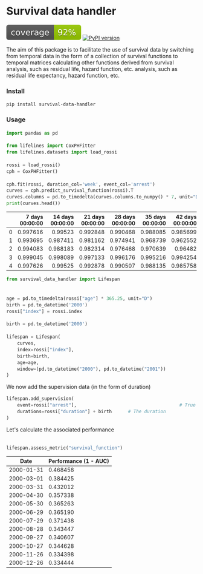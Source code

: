 # Survival data handler
![code coverage](https://raw.githubusercontent.com/eurobios-mews-labs/survival-data-handler/coverage-badge/coverage.svg?raw=true)
[![PyPI version](https://badge.fury.io/py/palma.svg)](https://badge.fury.io/py/palma)

The aim of this package is to facilitate the use of survival data by switching from temporal data in the form of a
collection of survival functions to temporal matrices calculating other functions derived from survival analysis, 
such as residual life, hazard function, etc.  analysis, such as residual life expectancy, hazard function, etc.
### Install
```shell
pip install survival-data-handler
```

### Usage
```python
import pandas as pd

from lifelines import CoxPHFitter
from lifelines.datasets import load_rossi

rossi = load_rossi()
cph = CoxPHFitter()

cph.fit(rossi, duration_col='week', event_col='arrest')
curves = cph.predict_survival_function(rossi).T
curves.columns = pd.to_timedelta(curves.columns.to_numpy() * 7, unit="D")
print(curves.head())
```

|    |   7 days 00:00:00 |   14 days 00:00:00 |   21 days 00:00:00 |   28 days 00:00:00 |   35 days 00:00:00 |   42 days 00:00:00 |   49 days 00:00:00 |   56 days 00:00:00 |   63 days 00:00:00 |   70 days 00:00:00 |
|---:|------------------:|-------------------:|-------------------:|-------------------:|-------------------:|-------------------:|-------------------:|-------------------:|-------------------:|-------------------:|
|  0 |          0.997616 |           0.99523  |           0.992848 |           0.990468 |           0.988085 |           0.985699 |           0.983305 |           0.971402 |           0.966614 |           0.964223 |
|  1 |          0.993695 |           0.987411 |           0.981162 |           0.974941 |           0.968739 |           0.962552 |           0.95637  |           0.926001 |           0.913958 |           0.907978 |
|  2 |          0.994083 |           0.988183 |           0.982314 |           0.976468 |           0.970639 |           0.96482  |           0.959004 |           0.930402 |           0.919043 |           0.913399 |
|  3 |          0.999045 |           0.998089 |           0.997133 |           0.996176 |           0.995216 |           0.994254 |           0.993287 |           0.98846  |           0.986508 |           0.985531 |
|  4 |          0.997626 |           0.99525  |           0.992878 |           0.990507 |           0.988135 |           0.985758 |           0.983374 |           0.97152  |           0.966752 |           0.96437  |


```python
from survival_data_handler import Lifespan


age = pd.to_timedelta(rossi["age"] * 365.25, unit="D")
birth = pd.to_datetime('2000')
rossi["index"] = rossi.index
    
birth = pd.to_datetime('2000')

lifespan = Lifespan(
    curves,
    index=rossi["index"],
    birth=birth,
    age=age,
    window=(pd.to_datetime("2000"), pd.to_datetime("2001"))
)
```


We now add the supervision data (in the form of duration)

```python    
lifespan.add_supervision(
    event=rossi["arrest"],                                      # True if the data is observed False, when censored
    durations=rossi["duration"] + birth      # The duration
)
```
Let's calculate the associated performance

```python

lifespan.assess_metric("survival_function")
```

| Date       | Performance (1 - AUC) |
|------------|-----------------------|
| 2000-01-31 | 0.468458              |
| 2000-03-01 | 0.384425              |
| 2000-03-31 | 0.432012              |
| 2000-04-30 | 0.357338              |
| 2000-05-30 | 0.365263              |
| 2000-06-29 | 0.365190              |
| 2000-07-29 | 0.371438              |
| 2000-08-28 | 0.343447              |
| 2000-09-27 | 0.340607              |
| 2000-10-27 | 0.344628              |
| 2000-11-26 | 0.334398              |
| 2000-12-26 | 0.334444              |
